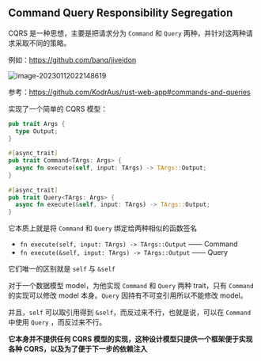 ## Command Query Responsibility Segregation

CQRS 是一种思想，主要是把请求分为 `Command` 和 `Query` 两种，并针对这两种请求采取不同的策略。

例如：https://github.com/banq/jivejdon

![image-20230112022148619](https://img.skygard.cn/image-20230112022148619.png)

参考：https://github.com/KodrAus/rust-web-app#commands-and-queries

实现了一个简单的 CQRS 模型：

```rust
pub trait Args {     
  type Output;
}
   
#[async_trait]
pub trait Command<TArgs: Args> {
  async fn execute(self, input: TArgs) -> TArgs::Output;
}
   
#[async_trait] 
pub trait Query<TArgs: Args> {     
  async fn execute(&self, input: TArgs) -> TArgs::Output;
}
```

它本质上就是将 `Command` 和 `Query` 绑定给两种相似的函数签名

- `fn execute(self, input: TArgs) -> TArgs::Output`  ——  Command
- `fn execute(&self, input: TArgs) -> TArgs::Output`  ——  Query

它们唯一的区别就是 `self` 与 `&self`

对于一个数据模型 model，为他实现 `Command` 和 `Query` 两种 trait，只有 `Command` 的实现可以修改 model 本身。`Query` 因持有不可变引用所以不能修改 model。

并且，`self` 可以取引用得到 `&self`，而反过来不行，也就是说，可以在 `Command` 中使用 `Query` ，而反过来不行。

**它本身并不提供任何 CQRS 模型的实现，这种设计模型只提供一个框架便于实现各种 CQRS，以及为了便于下一步的依赖注入**